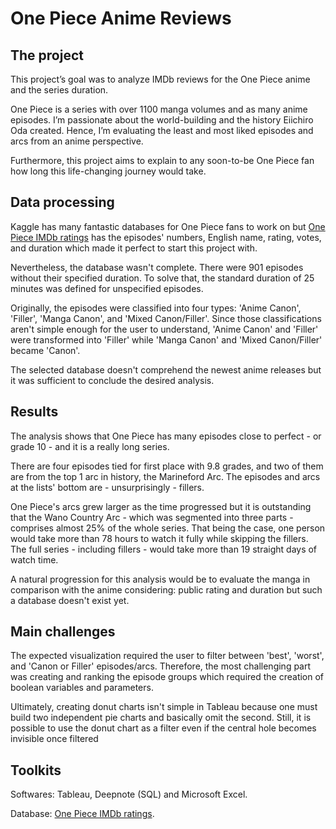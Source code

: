 # One Piece Anime Reviews

## The project
This project’s goal was to analyze IMDb reviews for the One Piece anime and the series duration. </br>

One Piece is a series with over 1100 manga volumes and as many anime episodes. I’m passionate about the world-building and the history Eiichiro Oda created. Hence, I’m evaluating the least and most liked episodes and arcs from an anime perspective.</br>

Furthermore, this project aims to explain to any soon-to-be One Piece fan how long this life-changing journey would take.</br>

## Data processing
Kaggle has many fantastic databases for One Piece fans to work on but [One Piece IMDb ratings](https://www.kaggle.com/datasets/greninja1729/one-piece-imdb-ratings-and-votes) has the episodes' numbers, English name, rating, votes, and duration which made it perfect to start this project with.</br>

Nevertheless, the database wasn't complete. There were 901 episodes without their specified duration. To solve that, the standard duration of 25 minutes was defined for unspecified episodes.

Originally, the episodes were classified into four types: 'Anime Canon', 'Filler', 'Manga Canon', and 'Mixed Canon/Filler'. Since those classifications aren't simple enough for the user to understand, 'Anime Canon' and 'Filler' were transformed into 'Filler' while 'Manga Canon' and 'Mixed Canon/Filler' became 'Canon'.</br>

The selected database doesn't comprehend the newest anime releases but it was sufficient to conclude the desired analysis.</br>

## Results
The analysis shows that One Piece has many episodes close to perfect - or grade 10 - and it is a really long series.</br>

There are four episodes tied for first place with 9.8 grades, and two of them are from the top 1 arc in history, the Marineford Arc. The episodes and arcs at the lists' bottom are - unsurprisingly - fillers.</br>

One Piece's arcs grew larger as the time progressed but it is outstanding that the Wano Country Arc - which was segmented into three parts - comprises almost 25% of the whole series. That being the case, one person would take more than 78 hours to watch it fully while skipping the fillers. The full series - including fillers - would take more than 19 straight days of watch time.</br>

A natural progression for this analysis would be to evaluate the manga in comparison with the anime considering: public rating and duration but such a database doesn't exist yet.</br>

## Main challenges
The expected visualization required the user to filter between 'best', 'worst', and 'Canon or Filler' episodes/arcs. Therefore, the most challenging part was creating and ranking the episode groups which required the creation of boolean variables and parameters.</br>

Ultimately, creating donut charts isn't simple in Tableau because one must build two independent pie charts and basically omit the second. Still, it is possible to use the donut chart as a filter even if the central hole becomes invisible once filtered </br>

## Toolkits
Softwares: Tableau, Deepnote (SQL) and Microsoft Excel.</br>

Database: [One Piece IMDb ratings](https://www.kaggle.com/datasets/greninja1729/one-piece-imdb-ratings-and-votes).</br>
